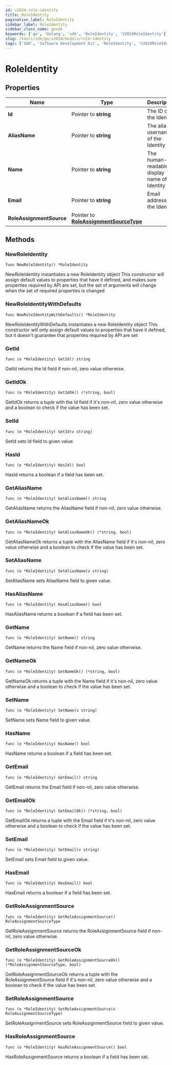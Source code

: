 ```yaml
---
id: v2024-role-identity
title: RoleIdentity
pagination_label: RoleIdentity
sidebar_label: RoleIdentity
sidebar_class_name: gosdk
keywords: ['go', 'Golang', 'sdk', 'RoleIdentity', 'V2024RoleIdentity'] 
slug: /tools/sdk/go/v2024/models/role-identity
tags: ['SDK', 'Software Development Kit', 'RoleIdentity', 'V2024RoleIdentity']
---
```


# RoleIdentity

## Properties

Name | Type | Description | Notes
------------ | ------------- | ------------- | -------------
**Id** | Pointer to **string** | The ID of the Identity | [optional] 
**AliasName** | Pointer to **string** | The alias / username of the Identity | [optional] 
**Name** | Pointer to **string** | The human-readable display name of the Identity | [optional] 
**Email** | Pointer to **string** | Email address of the Identity | [optional] 
**RoleAssignmentSource** | Pointer to [**RoleAssignmentSourceType**](role-assignment-source-type) |  | [optional] 

## Methods

### NewRoleIdentity

`func NewRoleIdentity() *RoleIdentity`

NewRoleIdentity instantiates a new RoleIdentity object
This constructor will assign default values to properties that have it defined,
and makes sure properties required by API are set, but the set of arguments
will change when the set of required properties is changed

### NewRoleIdentityWithDefaults

`func NewRoleIdentityWithDefaults() *RoleIdentity`

NewRoleIdentityWithDefaults instantiates a new RoleIdentity object
This constructor will only assign default values to properties that have it defined,
but it doesn't guarantee that properties required by API are set

### GetId

`func (o *RoleIdentity) GetId() string`

GetId returns the Id field if non-nil, zero value otherwise.

### GetIdOk

`func (o *RoleIdentity) GetIdOk() (*string, bool)`

GetIdOk returns a tuple with the Id field if it's non-nil, zero value otherwise
and a boolean to check if the value has been set.

### SetId

`func (o *RoleIdentity) SetId(v string)`

SetId sets Id field to given value.

### HasId

`func (o *RoleIdentity) HasId() bool`

HasId returns a boolean if a field has been set.

### GetAliasName

`func (o *RoleIdentity) GetAliasName() string`

GetAliasName returns the AliasName field if non-nil, zero value otherwise.

### GetAliasNameOk

`func (o *RoleIdentity) GetAliasNameOk() (*string, bool)`

GetAliasNameOk returns a tuple with the AliasName field if it's non-nil, zero value otherwise
and a boolean to check if the value has been set.

### SetAliasName

`func (o *RoleIdentity) SetAliasName(v string)`

SetAliasName sets AliasName field to given value.

### HasAliasName

`func (o *RoleIdentity) HasAliasName() bool`

HasAliasName returns a boolean if a field has been set.

### GetName

`func (o *RoleIdentity) GetName() string`

GetName returns the Name field if non-nil, zero value otherwise.

### GetNameOk

`func (o *RoleIdentity) GetNameOk() (*string, bool)`

GetNameOk returns a tuple with the Name field if it's non-nil, zero value otherwise
and a boolean to check if the value has been set.

### SetName

`func (o *RoleIdentity) SetName(v string)`

SetName sets Name field to given value.

### HasName

`func (o *RoleIdentity) HasName() bool`

HasName returns a boolean if a field has been set.

### GetEmail

`func (o *RoleIdentity) GetEmail() string`

GetEmail returns the Email field if non-nil, zero value otherwise.

### GetEmailOk

`func (o *RoleIdentity) GetEmailOk() (*string, bool)`

GetEmailOk returns a tuple with the Email field if it's non-nil, zero value otherwise
and a boolean to check if the value has been set.

### SetEmail

`func (o *RoleIdentity) SetEmail(v string)`

SetEmail sets Email field to given value.

### HasEmail

`func (o *RoleIdentity) HasEmail() bool`

HasEmail returns a boolean if a field has been set.

### GetRoleAssignmentSource

`func (o *RoleIdentity) GetRoleAssignmentSource() RoleAssignmentSourceType`

GetRoleAssignmentSource returns the RoleAssignmentSource field if non-nil, zero value otherwise.

### GetRoleAssignmentSourceOk

`func (o *RoleIdentity) GetRoleAssignmentSourceOk() (*RoleAssignmentSourceType, bool)`

GetRoleAssignmentSourceOk returns a tuple with the RoleAssignmentSource field if it's non-nil, zero value otherwise
and a boolean to check if the value has been set.

### SetRoleAssignmentSource

`func (o *RoleIdentity) SetRoleAssignmentSource(v RoleAssignmentSourceType)`

SetRoleAssignmentSource sets RoleAssignmentSource field to given value.

### HasRoleAssignmentSource

`func (o *RoleIdentity) HasRoleAssignmentSource() bool`

HasRoleAssignmentSource returns a boolean if a field has been set.


